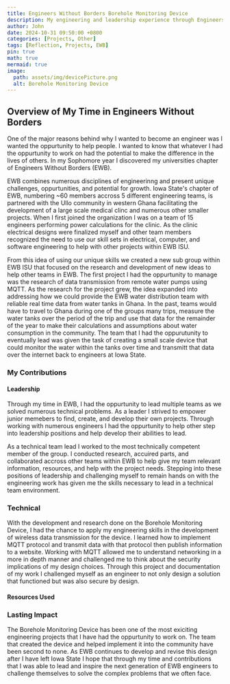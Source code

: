 ```yaml
---
title: Engineers Without Borders Borehole Monitoring Device
description: My engineering and leadership experience through Engineers Without Borders
author: John
date: 2024-10-31 09:50:00 +0800
categories: [Projects, Other]
tags: [Reflection, Projects, EWB]
pin: true
math: true
mermaid: true
image:
  path: assets/img/devicePicture.png
  alt: Borehole Monitoring Device
---
```



## Overview of My Time in Engineers Without Borders

One of the major reasons behind why I wanted to become an engineer was I wanted the oppurtunity to help people. I wanted to know that whatever I had the oppurtunity to work on had the potential to make the difference in the lives of others. In my Sophomore year I discovered my universities chapter of Engineers Without Borders (EWB). 

EWB combines numerous disciplines of engineerinng and present unique challenges, oppurtunities, and potential for growth. Iowa State's chapter of EWB, numbering ~60 members accross 5 different engineering teams, is partnered with the Ullo community in western Ghana facilitating the development of a large scale medical clinc and numerous other smaller projects. When I first joined the organization I was on a team of 15 engineers performing power calculations for the clinic. As the clinic electrical designs were finalized myself and other team members recognized the need to use our skill sets in electrical, computer, and software engineering to help with other projects within EWB ISU. 

From this idea of using our unique skills we created a new sub group within EWB ISU that focused on the research and development of new ideas to help other teams in EWB. The first project I had the oppurtunity to manage was the research of data transmission from remote water pumps using MQTT. As the research for the project grew, the idea expanded into addressing how we could provide the EWB water distribution team with reliable real time data from water tanks in Ghana. In the past, teams would have to travel to Ghana during one of the groups many trips, measure the water tanks over the period of the trip and use that data for the remainder of the year to make their calculations and assumptions about water consumption in the community. The team that I had the oppurutunity to eventually lead was given the task of creating a small scale device that could monitor the water within the tanks over time and transmitt that data over the internet back to engineers at Iowa State. 

### My Contributions

#### Leadership

Through my time in EWB, I had the oppurtunity to lead multiple teams as we solved numerous technical problems. As a leader I strived to empower junior memebers to find, create, and develop their own projects. Through working with numerous engineers I had the oppurtunity to help other step into leadership positions and help develop their abilities to lead. 

As a technical team lead I worked to the most technically competent member of the group. I conducted research, accuired parts, and collaborated accross other teams within EWB to help give my team relevant information, resources, and help with the project needs. Stepping into these positions of leadership and challenging myself to remain hands on with the engineering work has given me the skills necessary to lead in a technical team environment. 

### Technical

With the development and research done on the Borehole Monitoring Device, I had the chance to apply my engineering skills in the development of wireless data transmission for the device. I learned how to implement MQTT protocol and transmit data with that protocol then publish information to a website. Working with MQTT allowed me to understand networking in a more in depth manner and challenged me to think about the security implications of my design choices. Through this project and documentation of my work I challenged myself as an engineer to not only design a solution that functioned but was also secure by design.

#### Resources Used


### Lasting Impact

The Borehole Monitoring Device has been one of the most exiciting engineering projects that I have had the oppurtunity to work on. The team that created the device and helped implement it into the community have been second to none. As EWB continues to develop and revise this design after I have left Iowa State I hope that through my time and contributions that I was able to lead and inspire the next generation of EWB engineers to challenge themselves to solve the complex problems that we often face. 

